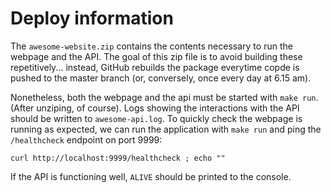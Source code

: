 # Deploy information

The `awesome-website.zip` contains the contents necessary to run
the webpage and the API. The goal of this zip file is to avoid
building these repetitively... instead, GitHub rebuilds the package
everytime copde is pushed to the master branch (or, conversely,
once every day at 6.15 am).

Nonetheless, both the webpage and the api must be started with
`make run`. (After unziping, of course). Logs showing the interactions
with the API should be written to `awesome-api.log`. To quickly check
the webpage is running as expected, we can run the application with
`make run` and ping the `/healthcheck` endpoint on port 9999:

```curl http://localhost:9999/healthcheck ; echo ""```

If the API is functioning well, `ALIVE` should be printed to the console.

